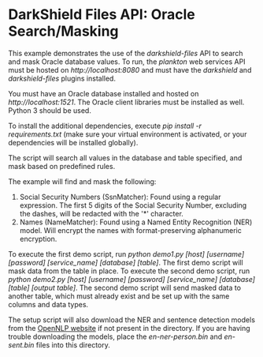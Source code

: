 # DarkShield Files API: Oracle Search/Masking

This example demonstrates the use of the *darkshield-files* API to search and mask Oracle database values. To run, the *plankton* web services API must be hosted on 
*http://localhost:8080* and must have the *darkshield* and *darkshield-files* plugins 
installed.

You must have an Oracle database installed and hosted on *http://localhost:1521*. The Oracle client libraries must be 
installed as well. Python 3 should be used.

To install the additional dependencies, execute *pip install -r requirements.txt* 
(make sure your virtual environment is activated, or your dependencies will 
be installed globally).

The script will search all values in the database and table specified, and mask based on predefined rules.

The example will find and mask the following:

1. Social Security Numbers (SsnMatcher): Found using a regular expression. The first 5 digits of the Social Security Number,
excluding the dashes, will be redacted with the '*' character.
2. Names (NameMatcher): Found using a Named Entity Recognition (NER) model. Will encrypt the names with 
format-preserving alphanumeric encryption.

To execute the first demo script, run *python demo1.py [host] [username] [password] [service_name] [database] [table]*.
The first demo script will mask data from the table in place.
To execute the second demo script, run *python demo2.py [host] [username] [password] [service_name] [database] [table] [output table]*. 
The second demo script will send masked data to another table, which must already exist and be set up with the same columns and data types.


The setup script will also download the NER and sentence detection models from the
[OpenNLP website](http://opennlp.sourceforge.net/models-1.5/) if not present in the
directory. If you are having trouble downloading the models, place the *en-ner-person.bin*
and *en-sent.bin* files into this directory.